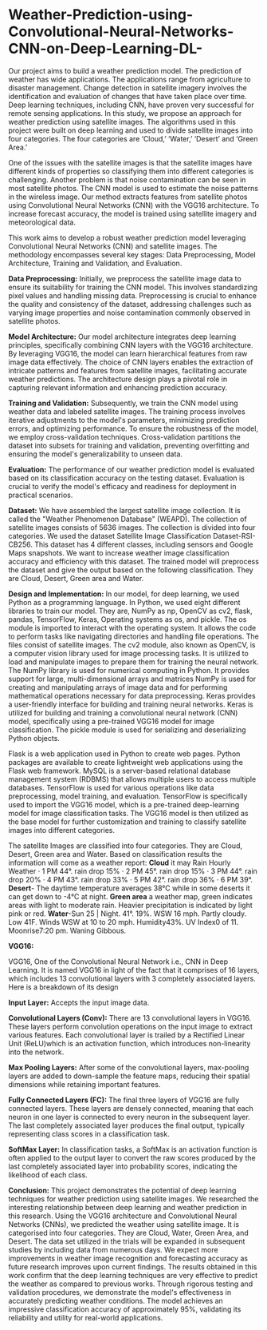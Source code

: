# Weather-Prediction-using-Convolutional-Neural-Networks-CNN-on-Deep-Learning-DL-
Our project aims to build a weather prediction model. The prediction of weather has  wide applications. The applications range from agriculture to disaster management. Change detection in satellite imagery involves the identification and evaluation of changes that have taken place over time. Deep learning techniques, including CNN, have proven very successful for remote sensing applications. In this study, we propose an approach for weather prediction using satellite images. The algorithms used in this project were built on deep learning and used to divide satellite images into four categories. The four categories are ‘Cloud,’ ‘Water,’ ‘Desert’ and ‘Green Area.’ 

One of the issues with the satellite images is that the satellite images have different kinds of properties so classifying them into different categories is challenging. Another problem is that noise contamination can be seen in most satellite photos. The CNN model is used to estimate the noise patterns in the wireless image. Our method extracts features from satellite photos using Convolutional Neural Networks (CNN) with the VGG16 architecture. To increase forecast accuracy, the model is trained using satellite imagery and meteorological data.


This work aims to develop a robust weather prediction model leveraging Convolutional Neural Networks (CNN) and satellite images. The methodology encompasses several key stages: Data Preprocessing, Model Architecture, Training and Validation, and Evaluation.

**Data Preprocessing:** Initially, we preprocess the satellite image data to ensure its suitability for training the CNN model. This involves standardizing pixel values and handling missing data. Preprocessing is crucial to enhance the quality and consistency of the dataset, addressing challenges such as varying image properties and noise contamination commonly observed in satellite photos.

**Model Architecture:** Our model architecture integrates deep learning principles, specifically combining CNN layers with the VGG16 architecture. By leveraging VGG16, the model can learn hierarchical features from raw image data effectively. The choice of CNN layers enables the extraction of intricate patterns and features from satellite images, facilitating accurate weather predictions. The architecture design plays a pivotal role in capturing relevant information and enhancing prediction accuracy.

**Training and Validation:** Subsequently, we train the CNN model using weather data and labeled satellite images. The training process involves iterative adjustments to the model's parameters, minimizing prediction errors, and optimizing performance. To ensure the robustness of the model, we employ cross-validation techniques. Cross-validation partitions the dataset into subsets for training and validation, preventing overfitting and ensuring the model's generalizability to unseen data.

**Evaluation:** The performance of our weather prediction model is evaluated based on its classification accuracy on the testing dataset. Evaluation is crucial to verify the model's efficacy and readiness for deployment in practical scenarios.



**Dataset:**
We have assembled the largest satellite image collection. It is called the "Weather Phenomenon Database" (WEAPD). The collection of satellite images consists of 5636 images. The collection is divided into four categories. We used the dataset Satellite Image Classification Dataset-RSI-CB256. This dataset has 4 different classes, including sensors and Google Maps snapshots. We want to increase weather image classification accuracy and efficiency with this dataset.
The trained model will preprocess the dataset and give the output based on the following classification. They are Cloud, Desert, Green area and Water.



**Design and Implementation:**
In our model, for deep learning, we used Python as a programming language. In Python, we used eight different libraries to train our model. They are, NumPy as np, OpenCV as cv2, flask, pandas, TensorFlow, Keras, Operating systems as os, and pickle. The os module is imported to interact with the operating system. It allows the code to perform tasks like navigating directories and handling file operations. The files consist of satellite images. The cv2 module, also known as OpenCV, is a computer vision library used for image processing tasks. It is utilized to load and manipulate images to prepare them for training the neural network. The NumPy library is used for numerical computing in Python. It provides support for large, multi-dimensional arrays and matrices NumPy is used for creating and manipulating arrays of image data and for performing mathematical operations necessary for data preprocessing. Keras provides a user-friendly interface for building and training neural networks. Keras is utilized for building and training a convolutional neural network (CNN) model, specifically using a pre-trained VGG16 model for image classification. The pickle module is used for serializing and deserializing Python objects.

Flask is a web application used in Python to create web pages. Python packages are available to create lightweight web applications using the Flask web framework. MySQL is a server-based relational database management system (RDBMS) that allows multiple users to access multiple databases. TensorFlow is used for various operations like data preprocessing, model training, and evaluation. TensorFlow is specifically used to import the VGG16 model, which is a pre-trained deep-learning model for image classification tasks. The VGG16 model is then utilized as the base model for further customization and training to classify satellite images into different categories.

The satellite Images are classified into four categories. They are Cloud, Desert, Green area and Water. Based on classification results the information will come as a weather report:
**Cloud** it may Rain Hourly Weather · 1 PM 44°. rain drop 15% · 2 PM 45°. rain drop 15% · 3 PM 44°. rain drop 20% · 4 PM 43°. rain drop 33% · 5 PM 42°. rain drop 36% · 6 PM 39°.
**Desert**- The daytime temperature averages 38°C while in some deserts it can get down to -4°C at night.
**Green area** a weather map, green indicates areas with light to moderate rain. Heavier precipitation is indicated by light pink or red.
**Water**-Sun 25 | Night. 41°. 19%. WSW 16 mph. Partly cloudy. Low 41F. Winds WSW at 10 to 20 mph. Humidity43%. UV Index0 of 11. Moonrise7:20 pm. Waning Gibbous.


**VGG16:**

VGG16, One of the Convolutional Neural Network i.e., CNN in Deep Learning. It is named VGG16 in light of the fact that it comprises of 16 layers, which includes 13 convolutional layers with 3 completely associated layers. Here is a breakdown of its design

**Input Layer:** Accepts the input image data.

**Convolutional Layers (Conv):** There are 13 convolutional layers in VGG16. These layers perform convolution operations on the input image to extract various features. Each convolutional layer is trailed by a Rectified Linear Unit (ReLU)which is an activation function, which introduces non-linearity into the network.

**Max Pooling Layers:** After some of the convolutional layers, max-pooling layers are added to down-sample the feature maps, reducing their spatial dimensions while retaining important features.

**Fully Connected Layers (FC):** The final three layers of VGG16 are fully connected layers. These layers are densely connected, meaning that each neuron in one layer is connected to every neuron in the subsequent layer. The last completely associated layer produces the final output, typically representing class scores in a classification task.

**SoftMax Layer:** In classification tasks, a SoftMax is an activation function is often applied to the output layer to convert the raw scores produced by the last completely associated layer into probability scores, indicating the likelihood of each class.

**Conclusion:** 
This project demonstrates the potential of deep learning techniques for weather prediction using satellite images. We researched the interesting relationship between deep learning and weather prediction in this research. Using the VGG16 architecture and Convolutional Neural Networks (CNNs), we predicted the weather using satellite image. It is categorised into four categories. They are Cloud, Water, Green Area, and Desert. The data set utilized in the trials will be expanded in subsequent studies by including data from numerous days. We expect more improvements in weather image recognition and forecasting accuracy as future research improves upon current findings. The results obtained in this work confirm that the deep learning techniques are very effective to predict the weather as compared to previous works.
Through rigorous testing and validation procedures, we demonstrate the model's effectiveness in accurately predicting weather conditions. The model achieves an impressive classification accuracy of approximately 95%, validating its reliability and utility for real-world applications.
